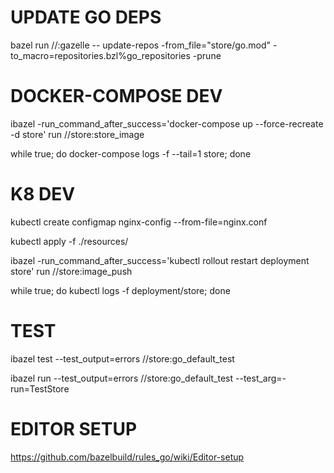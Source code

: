 # UPDATE GO DEPS

bazel run //:gazelle -- update-repos -from_file="store/go.mod" -to_macro=repositories.bzl%go_repositories -prune

# DOCKER-COMPOSE DEV

ibazel -run_command_after_success='docker-compose up --force-recreate -d store' run //store:store_image

while true; do docker-compose logs -f --tail=1 store; done

# K8 DEV

kubectl create configmap nginx-config --from-file=nginx.conf

kubectl apply -f ./resources/

ibazel -run_command_after_success='kubectl rollout restart deployment store' run //store:image_push

while true; do kubectl logs -f deployment/store; done

# TEST

ibazel test --test_output=errors //store:go_default_test

ibazel run --test_output=errors //store:go_default_test --test_arg=-run=TestStore


# EDITOR SETUP

https://github.com/bazelbuild/rules_go/wiki/Editor-setup
